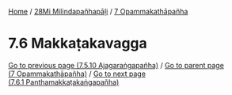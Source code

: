 
[Home](/) / [28Mi Milindapañhapāḷi](../../28Mi.md) / [7 Opammakathāpañha](../7.md)

# 7.6 Makkaṭakavagga


[Go to previous page (7.5.10 Ajagaraṅgapañha)](7.5/7.5.10.md) / [Go to parent page (7 Opammakathāpañha)](../7.md) / [Go to next page (7.6.1 Panthamakkaṭakaṅgapañha)](7.6/7.6.1.md)


